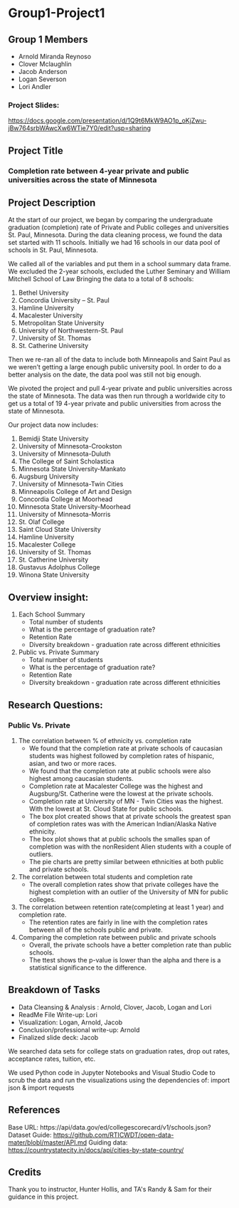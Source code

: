 # Group1-Project1

## Group 1 Members
 - Arnold Miranda Reynoso
 - Clover Mclaughlin
 - Jacob Anderson
 - Logan Severson
 - Lori Andler

### Project Slides: 
https://docs.google.com/presentation/d/1Q9t6MkW9AO1p_oKjZwu-jBw764srbWAwcXw6WTie7Y0/edit?usp=sharing 

 ## Project Title
 ### Completion rate between 4-year private and public universities across the state of Minnesota

## Project Description
At the start of our project, we began by comparing the undergraduate graduation (completion) rate of Private and Public colleges and universities St. Paul, Minnesota.  During the data cleaning process,  we found the data set started with 11 schools.  Initially we had 16 schools in our data pool of schools in St. Paul, Minnesota.

We called all of the variables and put them in a school summary data frame.
We excluded the 2-year schools, excluded the Luther Seminary and William Mitchell School of Law
Bringing the data to a total of 8 schools:
1.    Bethel University
2.    Concordia University – St. Paul
3.    Hamline University
4.    Macalester University
5.    Metropolitan State University
6.    University of Northwestern-St. Paul
7.    University of St. Thomas
8.    St. Catherine University

Then we re-ran all of the data to include both Minneapolis and Saint Paul as we weren’t getting a large enough public university pool.  In order to do a better analysis on the date, the data pool was still not big enough.  

We pivoted the project and pull 4-year private and public universities across the state of Minnesota.   The data was then run through a worldwide city to get us a total of 19 4-year private and public universities from across the state of Minnesota. 

Our project data now includes:
1. Bemidji State University
2. University of Minnesota-Crookston
3. University of Minnesota-Duluth
4. The College of Saint Scholastica
5. Minnesota State University-Mankato
6. Augsburg University
7. University of Minnesota-Twin Cities
8. Minneapolis College of Art and Design
9. Concordia College at Moorhead
10. Minnesota State University-Moorhead
11. University of Minnesota-Morris
12. St. Olaf College
13. Saint Cloud State University
14. Hamline University
15. Macalester College
16. University of St. Thomas
17. St. Catherine University
18. Gustavus Adolphus College
19. Winona State University

## Overview insight:
1. Each School Summary
     - Total number of students
     - What is the percentage of graduation rate?
     - Retention Rate
     - Diversity breakdown - graduation rate across different ethnicities
2. Public vs. Private Summary
     - Total number of students
     - What is the percentage of graduation rate?
     - Retention Rate
     - Diversity breakdown - graduation rate across different ethnicities

 ## Research Questions:
 ### Public Vs. Private
1. The correlation between % of ethnicity vs. completion rate
     - We found that the completion rate at private schools of caucasian students was highest followed by completion rates of hispanic, asian, and two or more races. 
     - We found that the completion rate at public schools were also highest among caucasian students.
     - Completion rate at Macalester College was the highest and Augsburg/St. Catherine were the lowest at the private schools.
     - Completion rate at University of MN - Twin Cities was the highest.  With the lowest at St. Cloud State for public schools.
     - The box plot created shows that at private schools the greatest span of completion rates was with the American Indian/Alaska Native ethnicity.
     - The box plot shows that at public schools the smalles span of completion was with the nonResident Alien students with a couple of outliers.
     - The pie charts are pretty similar between ethnicities at both public and private schools.
2. The correlation between total students and completion rate
     - The overall completion rates show that private colleges have the highest completion with an outlier of the University of MN for public colleges.
3. The correlation between retention rate(completing at least 1 year) and completion rate.
     - The retention rates are fairly in line with the completion rates between all of the schools public and private.
4. Comparing the completion rate between public and private schools
     - Overall, the private schools have a better completion rate than public schools.
     - The ttest shows the p-value is lower than the alpha and there is a statistical significance to the difference.

## Breakdown of Tasks
 - Data Cleansing & Analysis : Arnold, Clover, Jacob, Logan and Lori
 - ReadMe File Write-up: Lori
 - Visualization: Logan, Arnold, Jacob
 - Conclusion/professional write-up: Arnold
 - Finalized slide deck: Jacob

 We searched data sets for college stats on graduation rates, drop out rates, acceptance rates, tuition, etc.

 We used Python code in Jupyter Notebooks and Visual Studio Code to scrub the data and run the visualizations using the dependencies of: import json & import requests


 ## References
 Base URL: https://api/data.gov/ed/collegescorecard/v1/schools.json?
 Dataset Guide: https://github.com/RTICWDT/open-data-mater/blobl/master/API.md
 Guiding data: https://countrystatecity.in/docs/api/cities-by-state-country/

 ## Credits
 Thank you to instructor, Hunter Hollis, and TA's Randy & Sam for their guidance in this project.
